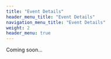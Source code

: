 ```yaml
---
title: "Event Details"
header_menu_title: "Event Details"
navigation_menu_title: "Event Details"
weight: 2
header_menu: true
---
```


Coming soon...